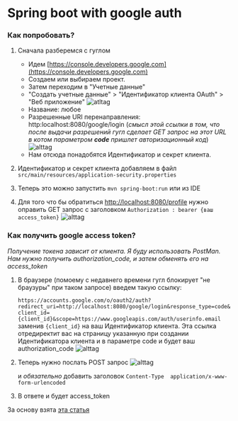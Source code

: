# Spring boot with google auth

### Как попробовать?

1. Сначала разберемся с гуглом
 
   *  Идем [https://console.developers.google.com](https://console.developers.google.com) 
   * Создаем или выбираем проект.
   * Затем переходим в "Учетные данные"
   * "Создать учетные данные" > "Идентификатор клиента OAuth" > "Веб приложение"
   ![atltag](http://i.piccy.info/i9/dc563ea8ee03c88ed46449c037ad78b2/1514353835/57621/1208226/scr_1.png)
   * Название: любое
   * Разрешенные URI перенаправления: http:localhost:8080/google/login (*смысл этой ссылки в том, что после выдачи разрешений гугл сделает GET запрос
   на этот URL в котом параметром **code** пришлет авторизационный код*)
   ![alttag](http://i.piccy.info/i9/ce3369a1d9e79bad1707742901140d7b/1514354625/55876/1208226/scr_2.png)
   * Нам отсюда понадобятся Идентификатор и секрет клиента.
2. Идентификатор и секрет клиента добавляем в файл ```src/main/resources/application-security.properties```
3. Теперь это можно запустить ```mvn spring-boot:run``` или из IDE
4. Для того что бы обратиться [http://localhost:8080/profile](http://localhost:8080/profile) нужно оправить GET
запрос с заголовком ```Authorization : bearer {ваш access_token}```
![alttag](http://i.piccy.info/i9/5f1400d5f60604827ad6f81162a46585/1514355618/12650/1208226/scr_3.png)
### Как получить google access token?

*Получение токена зависит от клиента. Я буду использовать PostMan. Нам нужно получить authorization_code, и затем обменять его на access_token*
1. В браузере (помоему с недавнего времени гугл блокирует "не браузуры" при таком запросе) введем такую ссылку: 

   ```https://accounts.google.com/o/oauth2/auth?redirect_uri=http://localhost:8080/google/login&response_type=code&client_id={client_id}&scope=https://www.googleapis.com/auth/userinfo.email```
заменив ```{client_id}``` на ваш Идентификатор клиента. Эта ссылка отредиректит вас
на страницу указанную при создании Идентификатора клиента и в параметре code
и будет ваш authorization_code
   ![alttag](http://i.piccy.info/i9/d347e8a0c7d7471fc121ae55fdd28bdd/1514356232/4595/1208226/scr_4.png)
2. Теперь нужно послать POST запрос 
   ![alttag](http://i.piccy.info/i9/476e934f8e7ac7f24290d3fc6efe2788/1514356632/26233/1208226/scr_5.png)
   
   и *обязательно* добавить заголовок ```Content-Type  application/x-www-form-urlencoded```
   
3. В ответе и будет access_token


За основу взята [эта статья](http://blog.arnoldgalovics.com/2017/02/05/google-oauth-with-spring-security-as-separated-resource-server/)
